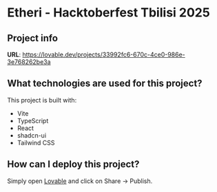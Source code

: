 # Etheri - Hacktoberfest Tbilisi 2025

## Project info

**URL**: https://lovable.dev/projects/33992fc6-670c-4ce0-986e-3e768262be3a

## What technologies are used for this project?

This project is built with:

- Vite
- TypeScript
- React
- shadcn-ui
- Tailwind CSS

## How can I deploy this project?

Simply open [Lovable](https://lovable.dev/projects/33992fc6-670c-4ce0-986e-3e768262be3a) and click on Share -> Publish.
